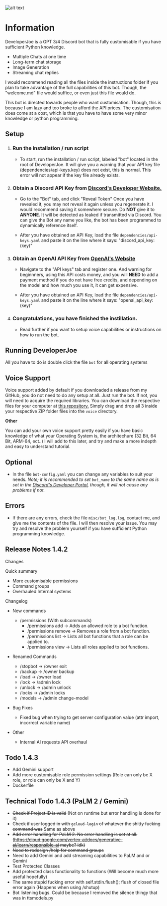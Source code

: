 ![alt text](https://cdn.discordapp.com/attachments/1116489126204690523/1185031135261118546/Untitled_Artwork.jpg)

# **Information**

DeveloperJoe is a GPT 3/4 Discord bot that is fully customisable if you have sufficient Python knowledge.
- Multiple Chats at one time
- Long-term chat storage
- Image Generation
- Streaming chat replies

I would recommend reading all the files inside the instructions folder if you plan to take advantage of the full capabilities of this bot. Though, the "welcome.md" file would suffice, or even just this file would do.

This bot is directed towards people who want customisation. Though, this is because I am lazy and too broke to afford the API prices. The customisation does come at a cost, which is that you have to have some very minor knowledge or python programming.

## Setup

1. ### Run the installation / run script 
    * To start, run the installation / run script, labeled "bot" located in the root of DeveloperJoe. It will give you a warning that your API key file (dependencies/api-keys.key) does not exist, this is normal. This error will not appear if the key file already exists.

2. ### Obtain a Discord API Key from [Discord's Developer Website.](https://discord.com/developers/applications) 
    * Go to the "Bot" tab, and click "Reveal Token" Once you have revealed it, you may not reveal it again unless you regenerate it. I would recommend saving it somewhere secure. Do **NOT** give it to **ANYONE**. It will be detected as leaked if transmitted via Discord. You can give the Bot any name you like, the bot has been programmed to dynamically reference itself.

    * After you have obtained an API Key, load the file `dependencies/api-keys.yaml` and paste it on the line where it says: "discord_api_key: (key)"

3. ### Obtain an OpenAI API Key from [OpenAI's Website](https://platform.openai.com/account) 
    * Navigate to the "API keys" tab and register one. And warning for beginnners, using this API costs money, and you will **NEED** to add a payment method if you do not have free credits, and depending on the model and how much you use it, it can get expensive.

    * After you have obtained an API Key, load the file `dependencies/api-keys.yaml` and paste it on the line where it says: "openai_api_key: (key)"

4. ### Congratulations, you have finished the instillation.
    * Read further if you want to setup voice capabilities or instructions on how to run the bot.

## Running DeveloperJoe

All you have to do is double click the file `bot` for all operating systems

## Voice Support

Voice support added by default if you downloaded a release from my GitHub, you do not need to do any setup at all. Just run the bot. If not, you will need to acquire the required libraries. You can download the respective files for your computer at [this repository.](https://github.com/AustinAres2007/developerjoe-downloads/releases) Simply drag and drop all 3 inside your respective ZIP folder files into the `voice` directory.

**Other**

You can add your own voice support pretty easily if you have basic knowledge of what your Operating System is, the architechure (32 Bit, 64 Bit, ARM-64, ect..)
I will add to this later, and try and make a more indepth and easy to understand tutorial.

## Optional

* In the file `bot-config.yaml` you can change any variables to suit your needs. *Note; it is recommended to set `bot_name` to the same name as is set in the [Discord's Developer Portal](https://discord.com/developers/applications), though, it will not cause any problems if not.*

## Errors

* If there are any errors, check the file `misc/bot_log.log`, contact me, and give me the contents of the file. I will then resolve your issue. You may try and resolve the problem yourself if you have sufficient Python programming knowledge.

## Release Notes 1.4.2

Changes

Quick summary

- More customisable permissions
- Command groups
- Overhauled Internal systems

Changelog

- New commands
    - /permissions (With subcommands)
        - /permissions add -> Adds an allowed role to a bot function.
        - /permissions remove -> Removes a role from a bot function.
        - /permissions list -> Lists all bot functions that a role can be applied to.
        - /permissions view -> Lists all roles applied to bot functions.
    
- Renamed Commands
    - /stopbot -> /owner exit
    - /backup -> /owner backup
    - /load -> /owner load
    - /lock -> /admin lock
    - /unlock -> /admin unlock
    - /locks -> /admin locks
    - /models -> /admin change-model

- Bug Fixes
    - Fixed bug when trying to get server configuration value (attr import, incorrect variable name)

- Other
    - Internal AI requests API overhaul

## Todo 1.4.3

- Add Gemini support
- Add more customisable role permission settings (Role can only be X role, or role can only be X and Y)
- Dockerfile

## Technical Todo 1.4.3 (PaLM 2 / Gemini)

- ~~Check if Project ID is valid~~ (Not on runtime but error handling is done for it)
- ~~Check if user logged in with `gcloud login` of whatever the shitty fucking command was~~ Same as above
- ~~Add error handling for PaLM 2. No error handling is set at all. (https://cloud.google.com/vertex-ai/docs/generative-ai/learn/responsible-ai maybe? idk)~~
- ~~Need to redesign /help for command groups~~
- Need to add Gemini and add streaming capabilities to PaLM and or Gemini
- Test Protected Classes
- Add protected class functionality to functions (Will become much more useful hopefully)
- The same stupid fucking error with self.stdin.flush(); flush of closed file error again (Happens when using /shutup)
- Bot listening bugs. Could be because I removed the silence thingy that was in ttsmodels.py
